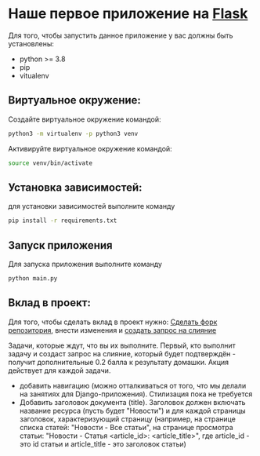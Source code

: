 # Наше первое приложение на [Flask](https://flask.palletsprojects.com/)

Для того, чтобы запустить данное приложение у вас должны быть установлены:
 - python >= 3.8
 - pip
 - vitualenv


## Виртуальное окружение:
Создайте виртуальное окружение командой:
```bash
python3 -m virtualenv -p python3 venv
```

Активируйте виртуальное окружение командой:
```bash
source venv/bin/activate
```


## Установка зависимостей:
для установки зависимостей выполните команду
```bash
pip install -r requirements.txt
```


## Запуск приложения

Для запуска приложения выполните команду 
```bash
python main.py
```


## Вклад в проект:
Для того, чтобы сделать вклад в проект нужно:
[Сделать форк репозитория](https://docs.github.com/en/github/getting-started-with-github/fork-a-repo), внести изменения и [создать запрос на слияние](https://docs.github.com/en/github/collaborating-with-issues-and-pull-requests/creating-a-pull-request-from-a-fork)


Задачи, которые ждут, что вы их выполните. Первый, кто выполнит задачу и создаст запрос на слияние, который будет подтверждён - получит дополнительные 0.2 балла к результату домашки. Акция действует для каждой задачи.

 - добавить навигацию (можно отталкиваться от того, что мы делали на занятиях для Django-приложения). Стилизация пока не требуется
 - Добавить заголовок документа (title). Заголовок должен включать название ресурса (пусть будет "Новости") и для каждой страницы заголовок, характеризующий страницу (например, на странице списка статей: "Новости - Все статьи", на странице просмотра статьи: "Новости - Статья <article_id>: <article_title>", где article_id - это id статьи и article_title - это заголовок статьи)